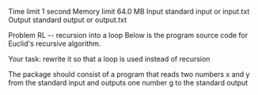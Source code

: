 Time limit 1 second
Memory limit 64.0 MB
Input standard input or input.txt
Output standard output or output.txt

Problem RL -- recursion into a loop
Below is the program source code for Euclid's recursive algorithm.


Your task: rewrite it so that a loop is used instead of recursion

The package should consist of a program that reads two numbers x and y from the standard input and outputs one number g to the standard output